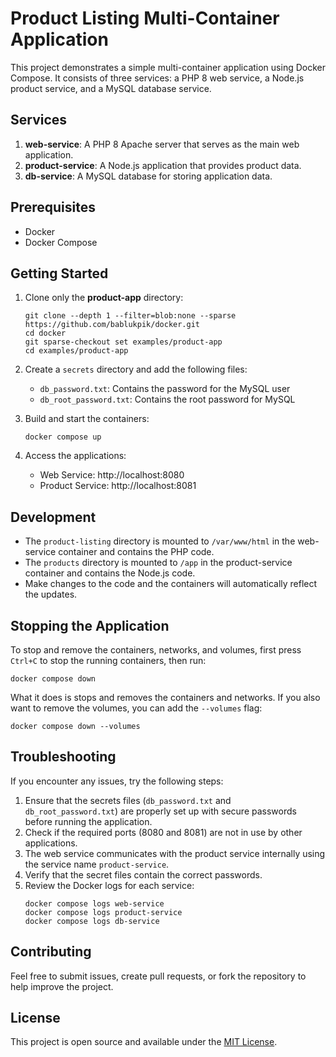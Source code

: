 # Product Listing Multi-Container Application

This project demonstrates a simple multi-container application using Docker Compose. It consists of three services: a PHP 8 web service, a Node.js product service, and a MySQL database service.

## Services

1. **web-service**: A PHP 8 Apache server that serves as the main web application.
2. **product-service**: A Node.js application that provides product data.
3. **db-service**: A MySQL database for storing application data.

## Prerequisites

- Docker
- Docker Compose

## Getting Started

1. Clone only the **product-app** directory:

   ```
   git clone --depth 1 --filter=blob:none --sparse https://github.com/bablukpik/docker.git
   cd docker
   git sparse-checkout set examples/product-app
   cd examples/product-app
   ```

2. Create a `secrets` directory and add the following files:

   - `db_password.txt`: Contains the password for the MySQL user
   - `db_root_password.txt`: Contains the root password for MySQL

3. Build and start the containers:

   ```
   docker compose up
   ```

4. Access the applications:
   - Web Service: http://localhost:8080
   - Product Service: http://localhost:8081

## Development

- The `product-listing` directory is mounted to `/var/www/html` in the web-service container and contains the PHP code.
- The `products` directory is mounted to `/app` in the product-service container and contains the Node.js code.
- Make changes to the code and the containers will automatically reflect the updates.

## Stopping the Application

To stop and remove the containers, networks, and volumes, first press `Ctrl+C` to stop the running containers, then run:

```
docker compose down
```

What it does is stops and removes the containers and networks. If you also want to remove the volumes, you can add the `--volumes` flag:

```
docker compose down --volumes
```

## Troubleshooting

If you encounter any issues, try the following steps:

1. Ensure that the secrets files (`db_password.txt` and `db_root_password.txt`) are properly set up with secure passwords before running the application.
2. Check if the required ports (8080 and 8081) are not in use by other applications.
3. The web service communicates with the product service internally using the service name `product-service`.
4. Verify that the secret files contain the correct passwords.
5. Review the Docker logs for each service:
   ```
   docker compose logs web-service
   docker compose logs product-service
   docker compose logs db-service
   ```

## Contributing

Feel free to submit issues, create pull requests, or fork the repository to help improve the project.

## License

This project is open source and available under the [MIT License](LICENSE).
